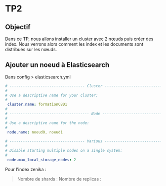 # TP2

## Objectif

Dans ce TP, nous allons installer un cluster avec 2 nœuds puis créer des index. 
Nous verrons alors comment les index et les documents sont distribués sur les nœuds.

## Ajouter un noeud à Elasticsearch

Dans config > elasticsearch.yml
```yml
# ---------------------------------- Cluster -----------------------------------
#
# Use a descriptive name for your cluster:
#
 cluster.name: formationCBD1
#
# ------------------------------------ Node ------------------------------------
#
# Use a descriptive name for the node:
#
 node.name: noeud0, noeud1
 
# ---------------------------------- Various -----------------------------------
#
# Disable starting multiple nodes on a single system:
#
 node.max_local_storage_nodes: 2
```
Pour l'index zenika :
> Nombre de shards :
> Nombre de replicas : 
